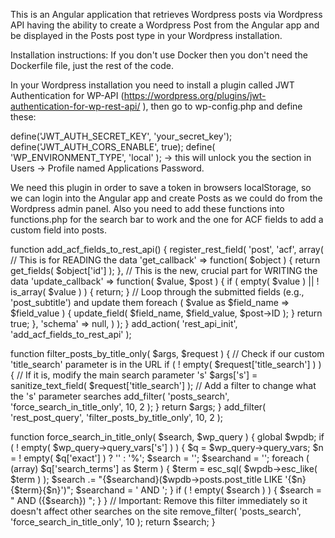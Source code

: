 This is an Angular application that retrieves Wordpress posts via Wordpress API having the ability to create a Wordpress Post from the Angular app and be displayed in the Posts post type in your Wordpress installation.

Installation instructions:
If you don't use Docker then you don't need the Dockerfile file, just the rest of the code.

In your Wordpress installation you need to install a plugin called JWT Authentication for WP-API (https://wordpress.org/plugins/jwt-authentication-for-wp-rest-api/ ), then go to wp-config.php and define these:

define('JWT_AUTH_SECRET_KEY', 'your_secret_key');
define('JWT_AUTH_CORS_ENABLE', true);
define( 'WP_ENVIRONMENT_TYPE', 'local' ); -> this will unlock you the section in Users -> Profile named Applications Password.

We need this plugin in order to save a token in browsers localStorage, so we can login into the Angular app and create Posts as we could do from the Wordpress admin panel.
Also you need to add these functions into functions.php for the search bar to work and the one for ACF fields to add a custom field into posts.

function add_acf_fields_to_rest_api() {
    register_rest_field( 'post', 'acf', array(
        // This is for READING the data
        'get_callback' => function( $object ) {
            return get_fields( $object['id'] );
        },
        // This is the new, crucial part for WRITING the data
        'update_callback' => function( $value, $post ) {
            if ( empty( $value ) || ! is_array( $value ) ) {
                return;
            }
            // Loop through the submitted fields (e.g., 'post_subtitle') and update them
            foreach ( $value as $field_name => $field_value ) {
                update_field( $field_name, $field_value, $post->ID );
            }
            return true;
        },
        'schema' => null,
    ) );
}
add_action( 'rest_api_init', 'add_acf_fields_to_rest_api' );


function filter_posts_by_title_only( $args, $request ) {
    // Check if our custom 'title_search' parameter is in the URL
    if ( ! empty( $request['title_search'] ) ) {
        // If it is, modify the main search parameter 's'
        $args['s'] = sanitize_text_field( $request['title_search'] );
        // Add a filter to change what the 's' parameter searches
        add_filter( 'posts_search', 'force_search_in_title_only', 10, 2 );
    }
    return $args;
}
add_filter( 'rest_post_query', 'filter_posts_by_title_only', 10, 2 );

function force_search_in_title_only( $search, $wp_query ) {
    global $wpdb;
    if ( ! empty( $wp_query->query_vars['s'] ) ) {
        $q = $wp_query->query_vars;
        $n = ! empty( $q['exact'] ) ? '' : '%';
        $search = '';
        $searchand = '';
        foreach ( (array) $q['search_terms'] as $term ) {
            $term = esc_sql( $wpdb->esc_like( $term ) );
            $search .= "{$searchand}($wpdb->posts.post_title LIKE '{$n}{$term}{$n}')";
            $searchand = ' AND ';
        }
        if ( ! empty( $search ) ) {
            $search = " AND ({$search}) ";
        }
    }
    // Important: Remove this filter immediately so it doesn't affect other searches on the site
    remove_filter( 'posts_search', 'force_search_in_title_only', 10 );
    return $search;
}

